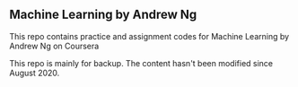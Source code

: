 ## Machine Learning by Andrew Ng ##

This repo contains practice and assignment codes for Machine Learning by Andrew Ng on Coursera

This repo is mainly for backup. The content hasn't been modified since August 2020.